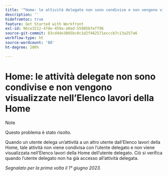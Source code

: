 ```yaml
---
title: '“Home: le attività delegate non sono condivise e non vengono visualizzate nell’Elenco lavori della Home”'
description: ''
hidefromtoc: true
feature: Get Started with Workfront
exl-id: 96ce3212-47de-459a-a0ad-55985bfeff96
source-git-commit: 83cd4de3865bc0c1d2f462571ecccb7c13a257a6
workflow-type: ht
source-wordcount: '88'
ht-degree: 100%

---
```


# Home: le attività delegate non sono condivise e non vengono visualizzate nell’Elenco lavori della Home

>[!NOTE]
>
>Questo problema è stato risolto.

Quando un utente delega un’attività a un altro utente dall’Elenco lavori della Home, tale attività non viene condivisa con l’utente delegato e non viene visualizzata nell’Elenco lavori della Home dell’utente delegato. Ciò si verifica quando l’utente delegato non ha già accesso all’attività delegata.

_Segnalato per la prima volta il 1° giugno 2023._
